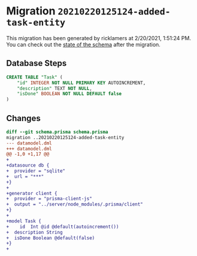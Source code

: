 # Migration `20210220125124-added-task-entity`

This migration has been generated by ricklamers at 2/20/2021, 1:51:24 PM.
You can check out the [state of the schema](./schema.prisma) after the migration.

## Database Steps

```sql
CREATE TABLE "Task" (
    "id" INTEGER NOT NULL PRIMARY KEY AUTOINCREMENT,
    "description" TEXT NOT NULL,
    "isDone" BOOLEAN NOT NULL DEFAULT false
)
```

## Changes

```diff
diff --git schema.prisma schema.prisma
migration ..20210220125124-added-task-entity
--- datamodel.dml
+++ datamodel.dml
@@ -1,0 +1,17 @@
+
+datasource db {
+  provider = "sqlite"
+  url = "***"
+}
+
+generator client {
+  provider = "prisma-client-js"
+  output = "../server/node_modules/.prisma/client"
+}
+
+model Task {
+    id  Int @id @default(autoincrement())
+  description String
+  isDone Boolean @default(false)
+}
+
```


